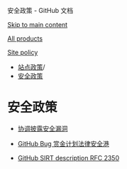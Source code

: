 安全政策 - GitHub 文档

[Skip to main content](#main-content)

[All products](/zh)

[Site policy](/site-policy)

* [站点政策](/zh/site-policy)/
* [安全政策](/zh/site-policy/security-policies)

安全政策
==========

* [协调披露安全漏洞](/zh/site-policy/security-policies/coordinated-disclosure-of-security-vulnerabilities)

* [GitHub Bug 赏金计划法律安全港](/zh/site-policy/security-policies/github-bug-bounty-program-legal-safe-harbor)

* [GitHub SIRT description RFC 2350](/zh/site-policy/security-policies/github-sirt-description-rfc-2350)
